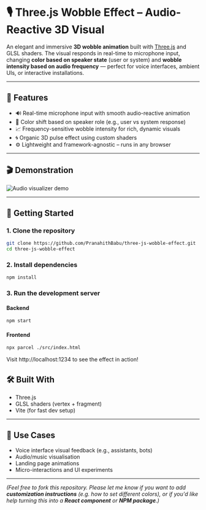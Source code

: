 # 🎙️ Three.js Wobble Effect – Audio-Reactive 3D Visual

An elegant and immersive **3D wobble animation** built with [Three.js](https://threejs.org/) and GLSL shaders. The visual responds in real-time to microphone input, changing **color based on speaker state** (user or system) and **wobble intensity based on audio frequency** — perfect for voice interfaces, ambient UIs, or interactive installations.

---

## 🌟 Features

- 🔊 Real-time microphone input with smooth audio-reactive animation
- 🎨 Color shift based on speaker role (e.g., user vs system response)
- 📈 Frequency-sensitive wobble intensity for rich, dynamic visuals
- 🌀 Organic 3D pulse effect using custom shaders
- ⚙️ Lightweight and framework-agnostic – runs in any browser

---

## 🎬 Demonstration
![Audio visualizer demo](audio_viz_demo.gif)

---

## 🚀 Getting Started

### 1. Clone the repository
```bash
git clone https://github.com/PranahithBabu/three-js-wobble-effect.git
cd three-js-wobble-effect
```

### 2. Install dependencies
```bash
npm install
```

### 3. Run the development server
#### Backend
```bash
npm start
```
#### Frontend
```bash
npx parcel ./src/index.html
```
Visit http://localhost:1234 to see the effect in action!

## 🛠️ Built With
- Three.js
- GLSL shaders (vertex + fragment)
- Vite (for fast dev setup)

---

## 🎯 Use Cases
- Voice interface visual feedback (e.g., assistants, bots)
- Audio/music visualisation
- Landing page animations
- Micro-interactions and UI experiments

---

*(Feel free to fork this repository. Please let me know if you want to add **customization instructions** (e.g. how to set different colors), or if you'd like help turning this into a **React component** or **NPM package**.)*
